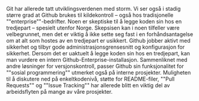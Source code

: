Git har allerede tatt utviklingsverdenen med storm. Vi ser også i stadig større grad at Github brukes til kildekontroll – også hos tradisjonelle ""enterprise""-bedrifter. Noen er skeptiske til å legge koden sin hos en tredjepart – spesielt utenfor Norge. Skepsisen kan i noen tilfeller være velbegrunnet, men det er viktig å ikke sette seg fast i en forhåndsantagelse om at alt som hostes av en tredjepart er usikkert. Github jobber aktivt med sikkerhet og tilbyr gode administrasjonsgrensesnitt og konfigurasjon for sikkerhet. Dersom det er uaktuelt å legge koden sin hos en tredjepart, kan man vurdere en intern Github-Enterprise-installasjon.
Sammenliknet med andre løsninger for versjonskontroll, passer Github sin funksjonalitet for ""sosial programmering"" utmerket også på interne prosjekter. Muligheten til å diskutere ned på enkeltkodenivå, støtte for README-filer, ""Pull Requests"" og ""Issue Tracking"" har allerede blitt en viktig del av arbeidsflyten på mange av våre prosjekter.
